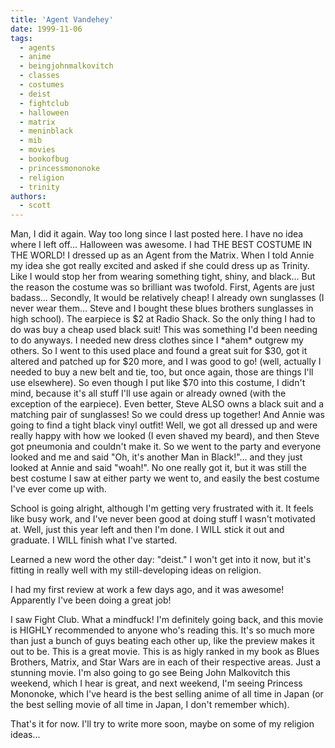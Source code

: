 ```yaml
---
title: 'Agent Vandehey'
date: 1999-11-06
tags:
  - agents
  - anime
  - beingjohnmalkovitch
  - classes
  - costumes
  - deist
  - fightclub
  - halloween
  - matrix
  - meninblack
  - mib
  - movies
  - bookofbug
  - princessmononoke
  - religion
  - trinity
authors:
  - scott
---
```


Man, I did it again. Way too long since I last posted here. I have no idea where I left off... Halloween was awesome. I had THE BEST COSTUME IN THE WORLD! I dressed up as an Agent from the Matrix. When I told Annie my idea she got really excited and asked if she could dress up as Trinity. Like I would stop her from wearing something tight, shiny, and black... But the reason the costume was so brilliant was twofold. First, Agents are just badass... Secondly, It would be relatively cheap! I already own sunglasses (I never wear them... Steve and I bought these blues brothers sunglasses in high school). The earpiece is $2 at Radio Shack. So the only thing I had to do was buy a cheap used black suit! This was something I'd been needing to do anyways. I needed new dress clothes since I \*ahem\* outgrew my others. So I went to this used place and found a great suit for $30, got it altered and patched up for $20 more, and I was good to go! (well, actually I needed to buy a new belt and tie, too, but once again, those are things I'll use elsewhere). So even though I put like $70 into this costume, I didn't mind, because it's all stuff I'll use again or already owned (with the exception of the earpiece). Even better, Steve ALSO owns a black suit and a matching pair of sunglasses! So we could dress up together! And Annie was going to find a tight black vinyl outfit! Well, we got all dressed up and were really happy with how we looked (I even shaved my beard), and then Steve got pneumonia and couldn't make it. So we went to the party and everyone looked and me and said "Oh, it's another Man in Black!"... and they just looked at Annie and said "woah!". No one really got it, but it was still the best costume I saw at either party we went to, and easily the best costume I've ever come up with.

School is going alright, although I'm getting very frustrated with it. It feels like busy work, and I've never been good at doing stuff I wasn't motivated at. Well, just this year left and then I'm done. I WILL stick it out and graduate. I WILL finish what I've started.

Learned a new word the other day: "deist." I won't get into it now, but it's fitting in really well with my still-developing ideas on religion.

I had my first review at work a few days ago, and it was awesome! Apparently I've been doing a great job!

I saw Fight Club. What a mindfuck! I'm definitely going back, and this movie is HIGHLY recommended to anyone who's reading this. It's so much more than just a bunch of guys beating each other up, like the preview makes it out to be. This is a great movie. This is as higly ranked in my book as Blues Brothers, Matrix, and Star Wars are in each of their respective areas. Just a stunning movie. I'm also going to go see Being John Malkovitch this weekend, which I hear is great, and next weekend, I'm seeing Princess Mononoke, which I've heard is the best selling anime of all time in Japan (or the best selling movie of all time in Japan, I don't remember which).

That's it for now. I'll try to write more soon, maybe on some of my religion ideas...
